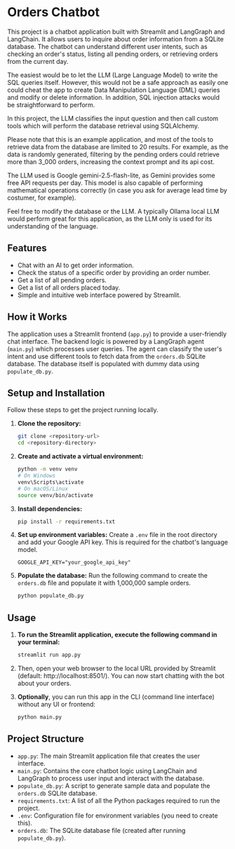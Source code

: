 # Orders Chatbot

This project is a chatbot application built with Streamlit and LangGraph and LangChain. It allows users to inquire about order 
information from a SQLite database. The chatbot can understand different user intents, such as checking an order's 
status, listing all pending orders, or retrieving orders from the current day.

The easiest would be to let the LLM (Large Language Model) to write the SQL queries itself. However, this would not be a safe
approach as easily one could cheat the app to create Data Manipulation Language (DML) queries and 
modify or delete information. In addition, SQL injection attacks would be straightforward to perform.

In this project, the LLM classifies the input question and then call custom tools which will perform
the database retrieval using SQLAlchemy.

Please note that this is an example application, and most of the tools to retrieve data from the database
are limited to 20 results. For example, as the data is randomly generated, filtering by the pending orders
could retrieve more than 3_000 orders, increasing the context prompt and its api cost.

The LLM used is Google gemini-2.5-flash-lite, as Gemini provides some free API requests per day. This model is also
capable of performing mathematical operations correctly (in case you ask for average lead time by costumer, for example).

Feel free to modify the database or the LLM. A typically Ollama local LLM would perform great for this application,
as the LLM only is used for its understanding of the language.

## Features

- Chat with an AI to get order information.
- Check the status of a specific order by providing an order number.
- Get a list of all pending orders.
- Get a list of all orders placed today.
- Simple and intuitive web interface powered by Streamlit.

## How it Works

The application uses a Streamlit frontend (`app.py`) to provide a user-friendly chat interface. The backend logic is powered by a LangGraph agent (`main.py`) which processes user queries. The agent can classify the user's intent and use different tools to fetch data from the `orders.db` SQLite database. The database itself is populated with dummy data using `populate_db.py`.

## Setup and Installation

Follow these steps to get the project running locally.

1.  **Clone the repository:**
    ```bash
    git clone <repository-url>
    cd <repository-directory>
    ```

2.  **Create and activate a virtual environment:**
    ```bash
    python -m venv venv
    # On Windows
    venv\Scripts\activate
    # On macOS/Linux
    source venv/bin/activate
    ```

3.  **Install dependencies:**
    ```bash
    pip install -r requirements.txt
    ```

4.  **Set up environment variables:**
    Create a `.env` file in the root directory and add your Google API key. This is required for the chatbot's language model.
    ```
    GOOGLE_API_KEY="your_google_api_key"
    ```

5.  **Populate the database:**
    Run the following command to create the `orders.db` file and populate it with 1,000,000 sample orders.
    ```bash
    python populate_db.py
    ```

## Usage


1. **To run the Streamlit application, execute the following command in your terminal:**
    ```bash
   streamlit run app.py
    ```

2. Then, open your web browser to the local URL provided by Streamlit (default: http://localhost:8501/). You can now start chatting with the bot about your orders.
3. **Optionally**, you can run this app in the CLI (command line interface) without any UI or frontend:
    ```bash
   python main.py
    ```

## Project Structure

-   `app.py`: The main Streamlit application file that creates the user interface.
-   `main.py`: Contains the core chatbot logic using LangChain and LangGraph to process user input and interact with the database.
-   `populate_db.py`: A script to generate sample data and populate the `orders.db` SQLite database.
-   `requirements.txt`: A list of all the Python packages required to run the project.
-   `.env`: Configuration file for environment variables (you need to create this).
-   `orders.db`: The SQLite database file (created after running `populate_db.py`).
